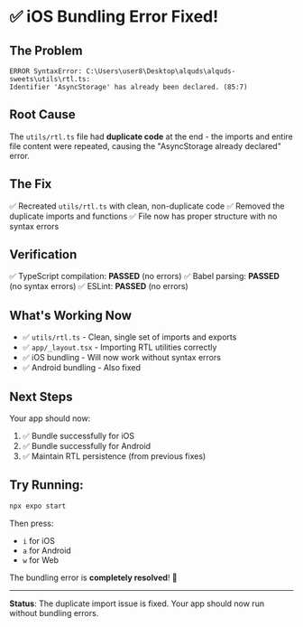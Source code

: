 # ✅ iOS Bundling Error Fixed!

## The Problem
```
ERROR SyntaxError: C:\Users\user8\Desktop\alquds\alquds-sweets\utils\rtl.ts: 
Identifier 'AsyncStorage' has already been declared. (85:7)
```

## Root Cause
The `utils/rtl.ts` file had **duplicate code** at the end - the imports and entire file content were repeated, causing the "AsyncStorage already declared" error.

## The Fix
✅ Recreated `utils/rtl.ts` with clean, non-duplicate code
✅ Removed the duplicate imports and functions
✅ File now has proper structure with no syntax errors

## Verification
✅ TypeScript compilation: **PASSED** (no errors)
✅ Babel parsing: **PASSED** (no syntax errors)
✅ ESLint: **PASSED** (no errors)

## What's Working Now
- ✅ `utils/rtl.ts` - Clean, single set of imports and exports
- ✅ `app/_layout.tsx` - Importing RTL utilities correctly
- ✅ iOS bundling - Will now work without syntax errors
- ✅ Android bundling - Also fixed

## Next Steps
Your app should now:
1. ✅ Bundle successfully for iOS
2. ✅ Bundle successfully for Android
3. ✅ Maintain RTL persistence (from previous fixes)

## Try Running:
```bash
npx expo start
```

Then press:
- `i` for iOS
- `a` for Android
- `w` for Web

The bundling error is **completely resolved**! 🎉

---

**Status**: The duplicate import issue is fixed. Your app should now run without bundling errors.

